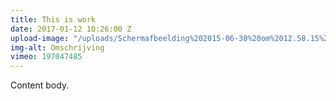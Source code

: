```yaml
---
title: This is work
date: 2017-01-12 10:26:00 Z
upload-image: "/uploads/Schermafbeelding%202015-06-30%20om%2012.58.15%20(1).jpg"
img-alt: Omschrijving
vimeo: 197047485
---
```


Content body.
